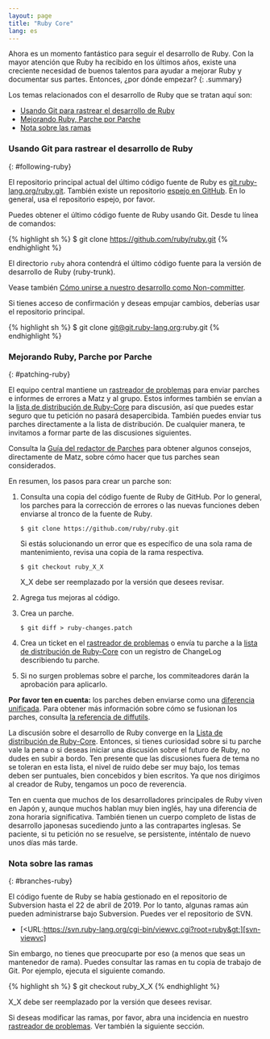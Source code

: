 ```yaml
---
layout: page
title: "Ruby Core"
lang: es
---
```


Ahora es un momento fantástico para seguir el desarrollo de Ruby.
Con la mayor atención que Ruby ha recibido en los últimos años,
existe una creciente necesidad de buenos talentos para ayudar a mejorar Ruby
y documentar sus partes. Entonces, ¿por dónde empezar?
{: .summary}

Los temas relacionados con el desarrollo de Ruby que se tratan aquí son:

* [Usando Git para rastrear el desarrollo de Ruby](#following-ruby)
* [Mejorando Ruby, Parche por Parche](#patching-ruby)
* [Nota sobre las ramas](#branches-ruby)

### Usando Git para rastrear el desarrollo de Ruby
{: #following-ruby}

El repositorio principal actual del último código fuente de Ruby es
[git.ruby-lang.org/ruby.git][gitrlo].
También existe un repositorio [espejo en GitHub][7]. En lo general, usa el
repositorio espejo, por favor.

Puedes obtener el último código fuente de Ruby usando Git.
Desde tu línea de comandos:

{% highlight sh %}
$ git clone https://github.com/ruby/ruby.git
{% endhighlight %}

El directorio `ruby` ahora contendrá el último código fuente
para la versión de desarrollo de Ruby (ruby-trunk).

Vease también [Cómo unirse a nuestro desarrollo como Non-committer][noncommitterhowto].

Si tienes acceso de confirmación y deseas empujar cambios,
deberías usar el repositorio principal.

{% highlight sh %}
$ git clone git@git.ruby-lang.org:ruby.git
{% endhighlight %}

### Mejorando Ruby, Parche por Parche
{: #patching-ruby}

El equipo central mantiene un [rastreador de problemas][10] para enviar parches e
informes de errores a Matz y al grupo. Estos informes también se envían a
la [lista de distribución de Ruby-Core][mailing-lists] para discusión,
así que puedes estar seguro que tu petición no pasará desapercibida.
También puedes enviar tus parches directamente a la lista de
distribución. De cualquier manera, te invitamos a formar parte de las
discusiones siguientes.

Consulta la [Guía del redactor de Parches][writing-patches] para obtener algunos consejos,
directamente de Matz, sobre cómo hacer que tus parches sean considerados.

En resumen, los pasos para crear un parche son:

1.  Consulta una copia del código fuente de Ruby de GitHub.
    Por lo general, los parches para la corrección de errores
    o las nuevas funciones deben enviarse al tronco de la fuente de Ruby.

        $ git clone https://github.com/ruby/ruby.git

    Si estás solucionando un error que es específico de una sola rama de mantenimiento,
    revisa una copia de la rama respectiva.

        $ git checkout ruby_X_X

    X_X debe ser reemplazado por la versión que desees revisar.

2.  Agrega tus mejoras al código.

3.  Crea un parche.

        $ git diff > ruby-changes.patch

4.  Crea un ticket en el [rastreador de problemas][10] o envía tu parche
    a la [lista de distribución de Ruby-Core][mailing-lists] con un registro de ChangeLog
    describiendo tu parche.

5.  Si no surgen problemas sobre el parche, los commiteadores darán
    la aprobación para aplicarlo.

**Por favor ten en cuenta:** los parches deben enviarse como una [diferencia unificada][12].
Para obtener más información sobre cómo se fusionan los parches, consulta [la referencia de diffutils][13].

La discusión sobre el desarrollo de Ruby converge en la
[Lista de distribución de Ruby-Core][mailing-lists]. Entonces, si tienes curiosidad
sobre si tu parche vale la pena o si deseas iniciar una discusión
sobre el futuro de Ruby, no dudes en subir a bordo.
Ten presente que las discusiones fuera de tema no se toleran en esta lista,
el nivel de ruido debe ser muy bajo, los temas deben ser puntuales, bien concebidos y
bien escritos. Ya que nos dirigimos al creador de Ruby, tengamos un poco de reverencia.

Ten en cuenta que muchos de los desarrolladores principales de Ruby viven en Japón y, aunque muchos
hablan muy bien inglés, hay una diferencia de zona horaria significativa.
También tienen un cuerpo completo de listas de desarrollo japonesas sucediendo
junto a las contrapartes inglesas. Se paciente,
si tu petición no se resuelve, se persistente, inténtalo de nuevo unos días más tarde.


### Nota sobre las ramas
{: #branches-ruby}

El código fuente de Ruby se había gestionado en el repositorio de Subversion hasta el 22 de abril de 2019.
Por lo tanto, algunas ramas aún pueden administrarse bajo Subversion.
Puedes ver el repositorio de SVN.

* [&lt;URL:https://svn.ruby-lang.org/cgi-bin/viewvc.cgi?root=ruby&gt;][svn-viewvc]

Sin embargo, no tienes que preocuparte por eso (a menos que seas un mantenedor de rama).
Puedes consultar las ramas en tu copia de trabajo de Git.
Por ejemplo, ejecuta el siguiente comando.

{% highlight sh %}
$ git checkout ruby_X_X
{% endhighlight %}

X_X debe ser reemplazado por la versión que desees revisar.

Si deseas modificar las ramas, por favor, abra una incidencia en nuestro [rastreador de problemas][10].
Ver también la siguiente sección.

[gitrlo]: https://git.ruby-lang.org/ruby.git
[mailing-lists]: /es/community/mailing-lists/
[writing-patches]: /es/community/ruby-core/writing-patches/
[noncommitterhowto]: https://github.com/shyouhei/ruby/wiki/noncommitterhowto
[svn-viewvc]: https://svn.ruby-lang.org/cgi-bin/viewvc.cgi?root=ruby
[7]: https://github.com/ruby/ruby
[10]: https://bugs.ruby-lang.org/
[12]: http://www.gnu.org/software/diffutils/manual/html_node/Unified-Format.html
[13]: http://www.gnu.org/software/diffutils/manual/html_node/Merging-with-patch.html#Merging%20with%20patch
